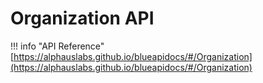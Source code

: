 # Organization API

!!! info "API Reference"
    [https://alphauslabs.github.io/blueapidocs/#/Organization](https://alphauslabs.github.io/blueapidocs/#/Organization)

